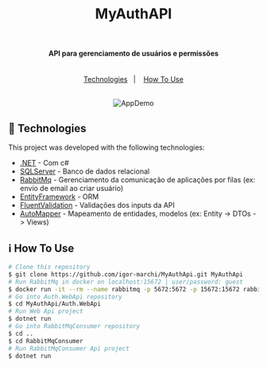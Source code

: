 <h1 align="center">
    MyAuthAPI
    <br>
    <br>
</h1>
<h4 align="center">
  API para gerenciamento de usuários e permissões
   <br>
   <br>
</h4>

<p align="center">
  <a href="#rocket-technologies">Technologies</a>&nbsp;&nbsp;&nbsp;|&nbsp;&nbsp;&nbsp;
  <a href="#information_source-how-to-use">How To Use</a>
   <br>
   <br>
</p>

<p align="center">
  <img alt="AppDemo" src="./GitHubAssets/demo.gif" />
</p>

## :rocket: Technologies

This project was developed with the following technologies:

- [.NET](https://dotnet.microsoft.com/) - Com c#
- [SQLServer](https://www.microsoft.com/pt-br/sql-server/sql-server-downloads) - Banco de dados relacional
- [RabbitMq](https://www.rabbitmq.com/) - Gerenciamento da comunicação de aplicações por filas (ex: envio de email ao criar usuário)
- [EntityFramework](https://docs.microsoft.com/pt-br/ef/) - ORM
- [FluentValidation](https://fluentvalidation.net/) - Validações dos inputs da API
- [AutoMapper](https://automapper.org/) - Mapeamento de entidades, modelos (ex: Entity -> DTOs -> Views)

## :information_source: How To Use

```bash
# Clone this repository
$ git clone https://github.com/igor-marchi/MyAuthApi.git MyAuthApi
# Run RabbitMq in docker on localhost:15672 | user/password: guest
$ docker run -it --rm --name rabbitmq -p 5672:5672 -p 15672:15672 rabbitmq:3.9-management
# Go into Auth.WebApi repository
$ cd MyAuthApi/Auth.WebApi
# Run Web Api project
$ dotnet run
# Go into RabbitMqConsumer repository
$ cd ..
$ cd RabbitMqConsumer
# Run RabbitMqConsumer Api project
$ dotnet run
```
